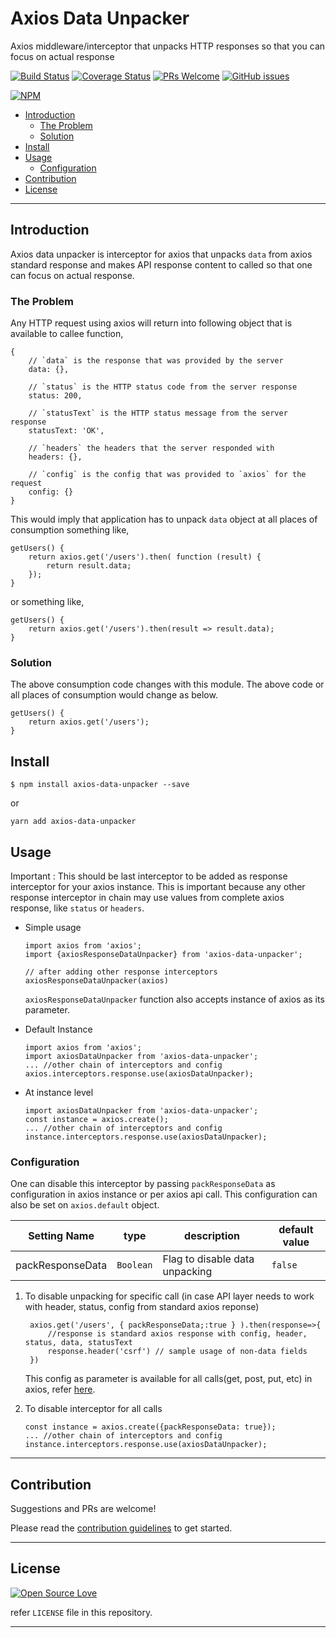 # Axios Data Unpacker

Axios middleware/interceptor that unpacks HTTP responses so that you can focus on actual response

[![Build Status](https://travis-ci.org/anubhavsrivastava/axios-data-unpacker.svg?branch=master)](https://travis-ci.org/anubhavsrivastava/axios-data-unpacker)
[![Coverage Status](https://coveralls.io/repos/github/anubhavsrivastava/axios-data-unpacker/badge.svg?branch=master)](https://coveralls.io/github/anubhavsrivastava/axios-data-unpacker?branch=master)
[![PRs Welcome](https://img.shields.io/badge/PRs-welcome-brightgreen.svg?style=flat-square)](http://makeapullrequest.com)
[![GitHub issues](https://img.shields.io/github/issues/anubhavsrivastava/axios-data-unpacker.svg?style=flat-square)](https://github.com/anubhavsrivastava/axios-data-unpacker/issues)

[![NPM](https://nodei.co/npm/axios-data-unpacker.png?downloads=true&stars=true)](https://nodei.co/npm/axios-data-unpacker/)

<!-- toc -->

-   [Introduction](#introduction)
    -   [The Problem](#the-problem)
    -   [Solution](#solution)
-   [Install](#install)
-   [Usage](#usage)
    -   [Configuration](#configuration)
-   [Contribution](#contribution)
-   [License](#license)

<!-- tocstop -->

---

## Introduction

Axios data unpacker is interceptor for axios that unpacks `data` from axios standard response and makes API response content to called so that one can focus on actual response.

### The Problem

Any HTTP request using axios will return into following object that is available to callee function,

    {
        // `data` is the response that was provided by the server
        data: {},

        // `status` is the HTTP status code from the server response
        status: 200,

        // `statusText` is the HTTP status message from the server response
        statusText: 'OK',

        // `headers` the headers that the server responded with
        headers: {},

        // `config` is the config that was provided to `axios` for the request
        config: {}
    }

This would imply that application has to unpack `data` object at all places of consumption something like,

    getUsers() {
        return axios.get('/users').then( function (result) {
            return result.data;
        });
    }

or something like,

    getUsers() {
        return axios.get('/users').then(result => result.data);
    }

### Solution

The above consumption code changes with this module. The above code or all places of consumption would change as below.

    getUsers() {
        return axios.get('/users');
    }

## Install

```
$ npm install axios-data-unpacker --save
```

or

```
yarn add axios-data-unpacker
```

## Usage

Important : This should be last interceptor to be added as response interceptor for your axios instance. This is important because any other response interceptor in chain may use values from complete axios response, like `status` or `headers`.

-   Simple usage

        import axios from 'axios';
        import {axiosResponseDataUnpacker} from 'axios-data-unpacker';

        // after adding other response interceptors
        axiosResponseDataUnpacker(axios)

    `axiosResponseDataUnpacker` function also accepts instance of axios as its parameter.

-   Default Instance

        import axios from 'axios';
        import axiosDataUnpacker from 'axios-data-unpacker';
        ... //other chain of interceptors and config
        axios.interceptors.response.use(axiosDataUnpacker);

-   At instance level

        import axiosDataUnpacker from 'axios-data-unpacker';
        const instance = axios.create();
        ... //other chain of interceptors and config
        instance.interceptors.response.use(axiosDataUnpacker);

### Configuration

One can disable this interceptor by passing `packResponseData` as configuration in axios instance or per axios api call. This configuration can also be set on `axios.default` object.

| Setting Name     | type      | description                    | default value |
| ---------------- | --------- | ------------------------------ | ------------- |
| packResponseData | `Boolean` | Flag to disable data unpacking | `false`       |

1. To disable unpacking for specific call (in case API layer needs to work with header, status, config from standard axios reponse)


        axios.get('/users', { packResponseData;:true } ).then(response=>{
            //response is standard axios response with config, header, status, data, statusText
            response.header('csrf') // sample usage of non-data fields
        })

    This config as parameter is available for all calls(get, post, put, etc) in axios, refer [here](https://www.npmjs.com/package/axios#request-method-aliases).

2.  To disable interceptor for all calls

        const instance = axios.create({packResponseData: true});
        ... //other chain of interceptors and config
        instance.interceptors.response.use(axiosDataUnpacker);

---

<!-- References
https://laracasts.com/discuss/channels/servers/get-data-out-from-axios-javascript -->

## Contribution

Suggestions and PRs are welcome!

Please read the [contribution guidelines](CONTRIBUTING.md) to get started.

<!-- Change contributing.md -->

---

## License

[![Open Source Love](https://badges.frapsoft.com/os/mit/mit.svg?v=102)](LICENSE)

refer `LICENSE` file in this repository.

---
